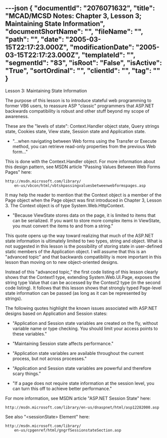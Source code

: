 ---json
{
  "documentId": "2076071632",
  "title": "MCAD/MCSD Notes: Chapter 3, Lesson 3; Maintaining State Information",
  "documentShortName": "",
  "fileName": "",
  "path": "",
  "date": "2005-03-15T22:17:23.000Z",
  "modificationDate": "2005-03-15T22:17:23.000Z",
  "templateId": "",
  "segmentId": "83",
  "isRoot": "False",
  "isActive": "True",
  "sortOrdinal": "",
  "clientId": "",
  "tag": ""
}
---

Lesson 3: Maintaining State Information

The purpose of this lesson is to introduce stateful web programming to former VB6 users, to reassure ASP &quot;classic&quot; programmers that ASP.NET backwards compatibility is robust and other stuff beyond my scope of awareness.

These are the &quot;levels of state&quot;: Context.Handler object state, Query strings state, Cookies state, View state, Session state and Application state.

* &quot;...when navigating between Web forms using the Transfer or Execute method, you can retrieve read-only properties from the previous Web form...&quot;

This is done with the Context.Handler object. For more information about this design pattern, see MSDN article &quot;Passing Values Between Web Forms Pages&quot; here:

    http://msdn.microsoft.com/library/
        en-us/vbcon/html/vbtskpassingvaluesbetweenwebformspages.asp

It may help the reader to mention that the Context object is a member of the Page object when the Page object was first introduced in Chapter 3, Lesson 3. The Context object is of type System.Web.HttpContext.

* &quot;Because ViewState stores data on the page, it is limited to items that can be serialized. If you want to store more complex items in ViewState, you must convert the items to and from a string.&quot;

This quote opens up the way toward realizing that much of the ASP.NET state information is ultimately limited to two types, string and object. What is not suggested in this lesson is the possibility of storing state in user-defined static members of the Application object. I will assume that this is an &quot;advanced topic&quot; and that backwards compatibility is more important in this lesson than moving on to new object-oriented designs.

Instead of this &quot;advanced topic,&quot; the first code listing of this lesson clearly shows that the Context1 type, extending System.Web.UI.Page, exposes the string type Value that can be accessed by the Context2 type (in the second code listing). It follows that this lesson shows that strongly typed Page-level state information can be passed (as long as it can be represented by strings).

The following quotes highlight the known issues associated with ASP.NET designs based on Application and Session states:

* &quot;Application and Session state variables are created on the fly, without variable name or type checking. You should limit your access points to these variables.&quot;

* &quot;Maintaining Session state affects performance.&quot;

* &quot;Application state variables are available throughout the current process, but not across processes.&quot;

* &quot;Application and Session state variables are powerful and therefore scary things.&quot;

* &quot;If a page does not require state information at the session level, you can turn this off to achieve better performance.&quot;

For more information, see MSDN article &quot;ASP.NET Session State&quot; here:

    http://msdn.microsoft.com/library/en-us/dnaspnet/html/asp12282000.asp

See also &quot;&lt;sessionState&gt; Element&quot; here:

    http://msdn.microsoft.com/library/
        en-us/cpgenref/html/gngrfSessionstateSection.asp
